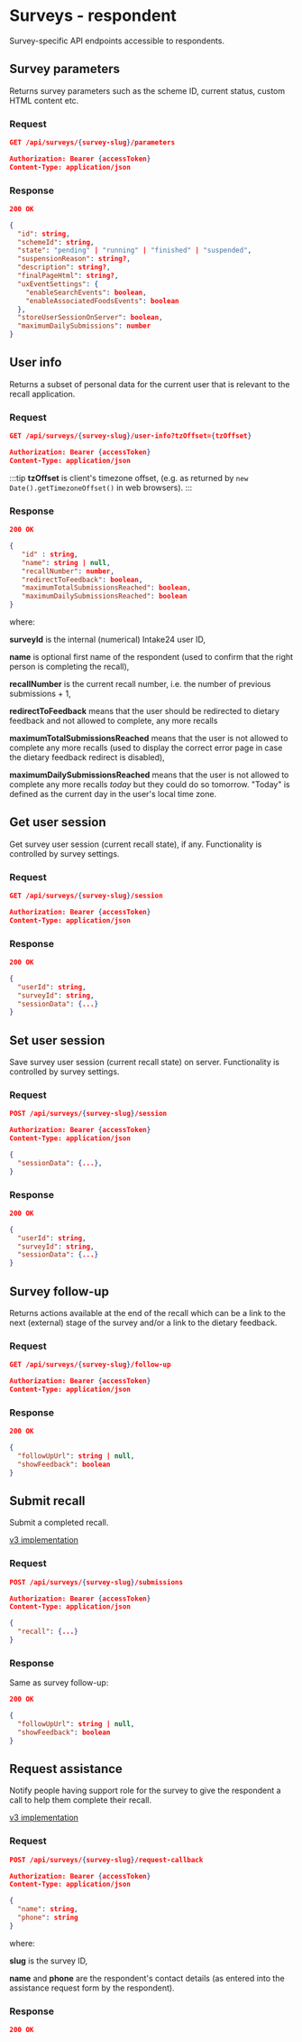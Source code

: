 # Surveys - respondent

Survey-specific API endpoints accessible to respondents.

## Survey parameters

Returns survey parameters such as the scheme ID, current status, custom HTML content etc.

### Request

```json
GET /api/surveys/{survey-slug}/parameters

Authorization: Bearer {accessToken}
Content-Type: application/json
```

### Response

```json
200 OK

{
  "id": string,
  "schemeId": string,
  "state": "pending" | "running" | "finished" | "suspended",
  "suspensionReason": string?,
  "description": string?,
  "finalPageHtml": string?,
  "uxEventSettings": {
    "enableSearchEvents": boolean,
    "enableAssociatedFoodsEvents": boolean
  },
  "storeUserSessionOnServer": boolean,
  "maximumDailySubmissions": number
}
```

## User info

Returns a subset of personal data for the current user that is relevant to the recall application.

### Request

```json
GET /api/surveys/{survey-slug}/user-info?tzOffset={tzOffset}

Authorization: Bearer {accessToken}
Content-Type: application/json
```

:::tip
**tzOffset** is client's timezone offset, (e.g. as returned by `new Date().getTimezoneOffset()` in web browsers).
:::

### Response

```json
200 OK

{
   "id" : string,
   "name": string | null,
   "recallNumber": number,
   "redirectToFeedback": boolean,
   "maximumTotalSubmissionsReached": boolean,
   "maximumDailySubmissionsReached": boolean
}
```

where:

**surveyId** is the internal (numerical) Intake24 user ID,

**name** is optional first name of the respondent (used to confirm that the right person is completing the recall),

**recallNumber** is the current recall number, i.e. the number of previous submissions + 1,

**redirectToFeedback** means that the user should be redirected to dietary feedback and not allowed to complete, any more recalls

**maximumTotalSubmissionsReached** means that the user is not allowed to complete any more recalls (used to display the correct error page in case the dietary feedback redirect is disabled),

**maximumDailySubmissionsReached** means that the user is not allowed to complete any more recalls _today_ but they could do so tomorrow. "Today" is defined as the current day in the user's local time zone.

## Get user session

Get survey user session (current recall state), if any. Functionality is controlled by survey settings.

### Request

```json
GET /api/surveys/{survey-slug}/session

Authorization: Bearer {accessToken}
Content-Type: application/json
```

### Response

```json
200 OK

{
  "userId": string,
  "surveyId": string,
  "sessionData": {...}
}
```

## Set user session

Save survey user session (current recall state) on server. Functionality is controlled by survey settings.

### Request

```json
POST /api/surveys/{survey-slug}/session

Authorization: Bearer {accessToken}
Content-Type: application/json

{
  "sessionData": {...},
}
```

### Response

```json
200 OK

{
  "userId": string,
  "surveyId": string,
  "sessionData": {...}
}
```

## Survey follow-up

Returns actions available at the end of the recall which can be a link to the next (external) stage of the survey and/or a link to the dietary feedback.

### Request

```json
GET /api/surveys/{survey-slug}/follow-up

Authorization: Bearer {accessToken}
Content-Type: application/json
```

### Response

```json
200 OK

{
  "followUpUrl": string | null,
  "showFeedback": boolean
}
```

## Submit recall

Submit a completed recall.

[v3 implementation](https://github.com/MRC-Epid-it24/api-server/blob/master/ApiPlayServer/app/controllers/system/user/SurveyController.scala#L181-L290)

### Request

```json
POST /api/surveys/{survey-slug}/submissions

Authorization: Bearer {accessToken}
Content-Type: application/json

{
  "recall": {...}
}
```

### Response

Same as survey follow-up:

```json
200 OK

{
  "followUpUrl": string | null,
  "showFeedback": boolean
}
```

## Request assistance

Notify people having support role for the survey to give the respondent a call to help them complete their recall.

[v3 implementation](https://github.com/MRC-Epid-it24/api-server/blob/master/ApiPlayServer/app/controllers/system/user/HelpController.scala#L68-L138)

### Request

```json
POST /api/surveys/{survey-slug}/request-callback

Authorization: Bearer {accessToken}
Content-Type: application/json

{
  "name": string,
  "phone": string
}
```

where:

**slug** is the survey ID,

**name** and **phone** are the respondent's contact details (as entered into the assistance request form by the
respondent).

### Response

```json
200 OK
```
